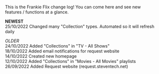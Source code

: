 This is the Frankie Flix change log! You can come here and see new features / functions at a glance.
  

**NEWEST**  
25/10/2022 Changed many "Collection" types. Automated so it will refresh daily
  
  
_OLDER_   
24/10/2022 Added "Collections" in "TV - All Shows"  
18/10/2022 Added email notifications for request website    
14/10/2022 Created new homepage   
12/10/2022 Added "Collections" in "Movies - All Movies" playlists   
26/09/2022 Added Request website (request.steventech.net)
  
